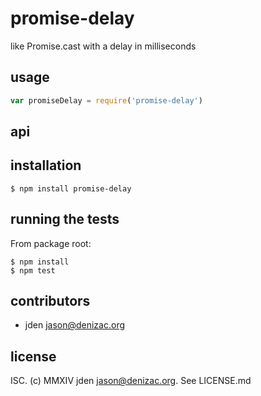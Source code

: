 # promise-delay
like Promise.cast with a delay in milliseconds

## usage
```js
var promiseDelay = require('promise-delay')
```


## api


## installation

    $ npm install promise-delay


## running the tests

From package root:

    $ npm install
    $ npm test


## contributors

- jden <jason@denizac.org>


## license

ISC. (c) MMXIV jden <jason@denizac.org>. See LICENSE.md
